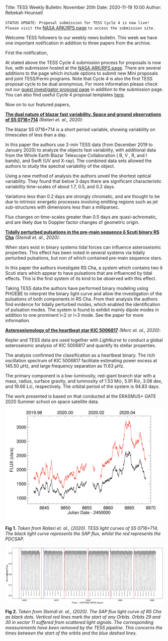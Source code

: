 Title: TESS Weekly Bulletin: November 20th
Date: 2020-11-19 10:00
Author: Rebekah Hounsell

`STATUS UPDATE: Proposal submission for TESS Cycle 4 is now live! Please visit the` [NASA ARK/RPS page](https://heasarc.gsfc.nasa.gov/ark/rps/) `to access the submission site.`


Welcome TESS followers to our weekly news bulletin. This week we have one important notification in addition to three papers from the archive.

First the notification,

At stated above the TESS Cycle 4 submission process for proposals is now live, with submission hosted at the [NASA ARK/RPS page](https://heasarc.gsfc.nasa.gov/ark/rps/). There are several additions to the page which include options to submit new Mini proposals and joint TESS/Fermi programs. Note that Cycle 4 is  also the first TESS proposal cycle to be dual anonymous. For more information please check out our [guest investigator proposal page](proposing-investigations.html) in addition to the submission page. You can also find useful Cycle 4 proposal templates [here](proposal-templates.html).

Now on to our featured papers,


**[The dual nature of blazar fast variability. Space and ground observations of S5 0716+714](https://arxiv.org/abs/2011.06493)** *(Raiteri et. al., 2020)*:

The blazar S5 0716+714 is a short period variable, showing variability on timescales of less than a day.

In this paper the authors use 2-min TESS data (from December 2019 to January 2020) to analyze the objects fast variability, with additional data from the Whole Earth Blazar Telescope Collaboration ( B, V , R, and I bands), and Swift (UV and X-ray). The combined data sets allowed the authors to study the spectral variability of the object.

Using a new method of analysis the authors unveil the shortest optical variability. They found that below 3 days there are significant characteristic variability time-scales of about 1.7, 0.5, and 0.2 days.

Variations less than 0.2 days are strongly chromatic, and are thought to be due to intrinsic energetic processes involving emitting regions such as jet sub-structures with dimensions less than a milliparsec.

Flux changes on time-scales greater than 0.5 days are quasi-achromatic, and are likely due to Doppler factor changes of geometric origin.

**[Tidally perturbed pulsations in the pre-main sequence δ Scuti binary RS Cha](https://arxiv.org/abs/2011.08214)** *(Steindl et. al., 2020)*:

When stars exist in binary systems tidal forces can influence asteroseismic properties. This effect has been noted in several systems via tidally perturbed pulsations, but non of which contained pre-main sequence stars.

In this paper the authors investigate RS Cha, a system which contains two δ Scuti stars which appear to have pulsations that are influenced by tidal effects. This is the first system of its kind to be observed with this effect.

Taking TESS data  the authors have performed binary modeling using PHOEBE to interpret the binary light curve and allow the investigation of the pulsations of both components in RS Cha. From their analysis the authors find evidence for tidally perturbed modes, which enabled the identification of pulsation modes. The system is found to exhibit mainly dipole modes in addition to one prominent l=2 or l=3 mode. See the paper for more information. 


**[Asteroseismology of the heartbeat star KIC 5006817](https://arxiv.org/abs/2011.08685)** *(Merc et. al., 2020)*:

Kepler and TESS data are used together with *Lightkurve* to conduct a global asteroseismic analysis of KIC 5006817 and quantify its stellar properties.

The analysis confirmed the classification as a heartbeat binary. The rich oscillation spectrum of  KIC 5006817 facilitate estimating power excess at 145.50 μHz, and large frequency separation as 11.63 μHz.

The primary component is a low-luminosity, red-giant branch star with a mass, radius, surface gravity, and luminosity of 1.53 M⊙, 5.91 R⊙, 3.08 dex, and 19.66 L⊙, respectively. The orbital period of the system is 94.83 days.

The work presented is based on that conducted at the ERASMUS+ GATE 2020 Summer school on space satellite data.


![Raiteri](images/news/Raiteri_2020.png)

**Fig 1.** *Taken from Raiteri et. al., (2020). TESS light curves of S5 0716+714. The black light curve represents the SAP flux, whilst the red represents the PDCSAP.*

![Steindl](images/news/Steindl_2020.png)

**Fig 2.** *Taken from Steindl et. al., (2020). The SAP flux light curve of RS Cha as black dots. Vertical red lines mark the start of any Orbits. Orbits 29 and 30 in sector 11 suffered from scattered light signals. The corresponding measurements have been removed by the TESS pipeline. This concerns the times between the start of the orbits and the blue dashed lines.*
